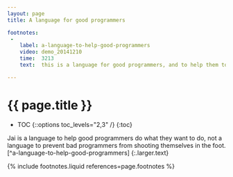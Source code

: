 ```yaml
---
layout: page
title: A language for good programmers

footnotes:
 -
    label: a-language-to-help-good-programmers
    video: demo_20141210
    time:  3213
    text:  this is a language for good programmers, and to help them to do what they want to do, not to prevent bad programmers from shooting themselves in the foot.

---
```



# {{ page.title }}

- TOC
{::options toc_levels="2,3" /}
{:toc}


Jai is a language to help good programmers do what they want to do, not a language to prevent bad programmers from shooting themselves in the foot.[^a-language-to-help-good-programmers]
{:.larger.text}


{% include footnotes.liquid references=page.footnotes %}
